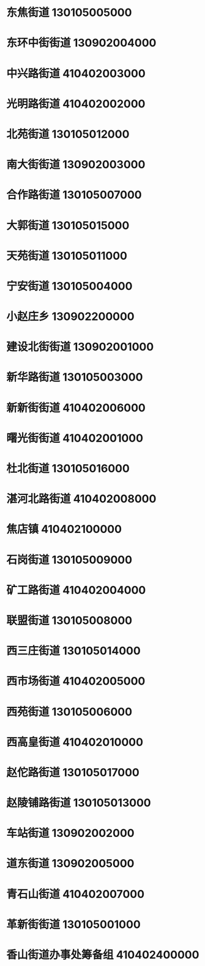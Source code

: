 # 东焦街道 130105005000
# 东环中街街道 130902004000
# 中兴路街道 410402003000
# 光明路街道 410402002000
# 北苑街道 130105012000
# 南大街街道 130902003000
# 合作路街道 130105007000
# 大郭街道 130105015000
# 天苑街道 130105011000
# 宁安街道 130105004000
# 小赵庄乡 130902200000
# 建设北街街道 130902001000
# 新华路街道 130105003000
# 新新街街道 410402006000
# 曙光街街道 410402001000
# 杜北街道 130105016000
# 湛河北路街道 410402008000
# 焦店镇 410402100000
# 石岗街道 130105009000
# 矿工路街道 410402004000
# 联盟街道 130105008000
# 西三庄街道 130105014000
# 西市场街道 410402005000
# 西苑街道 130105006000
# 西高皇街道 410402010000
# 赵佗路街道 130105017000
# 赵陵铺路街道 130105013000
# 车站街道 130902002000
# 道东街道 130902005000
# 青石山街道 410402007000
# 革新街街道 130105001000
# 香山街道办事处筹备组 410402400000
